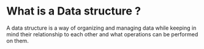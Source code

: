 # What is a Data structure ?

A data structure is a way of organizing and managing data while keeping in mind their relationship to each other and what operations can be performed on them.
